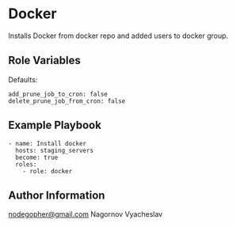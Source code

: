 Docker
=========

Installs Docker from docker repo and added users to docker group.

Role Variables
--------------
Defaults:
```
add_prune_job_to_cron: false
delete_prune_job_from_cron: false  
```
Example Playbook
----------------
```
- name: Install docker
  hosts: staging_servers
  become: true
  roles:
    - role: docker
```
Author Information
------------------

nodegopher@gmail.com
Nagornov Vyacheslav


